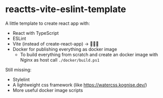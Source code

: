 # reactts-vite-eslint-template

A little template to create react app with:
- React with TypeScript
- ESLint
- Vite (instead of create-react-app) -> 🚀🚀🚀
- Docker for publishing everything as docker image
  - To build everything from scratch and create an docker image with Nginx as host call ```./docker/build.ps1```


Still missing:
- Stylelint
- A lightweight css framework (like https://watercss.kognise.dev/)
- More useful docker image scripts
